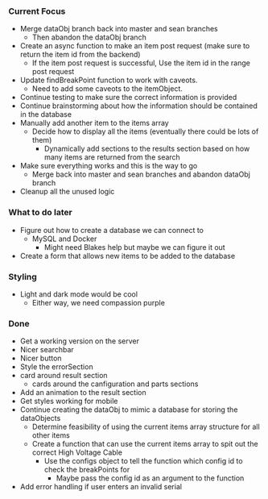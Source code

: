 ### Current Focus
* Merge dataObj branch back into master and sean branches
    * Then abandon the dataObj branch
* Create an async function to make an item post request (make sure to return the item id from the backend)
    * If the item post request is successful, Use the item id in the range post request
* Update findBreakPoint function to work with caveots.
    * Need to add some caveots to the itemObject.
* Continue testing to make sure the correct information is provided
* Continue brainstorming about how the information should be contained in the database
* Manually add another item to the items array
    * Decide how to display all the items (eventually there could be lots of them)
        * Dynamically add sections to the results section based on how many items are returned from the search
* Make sure everything works and this is the way to go
    * Merge back into master and sean branches and abandon dataObj branch
* Cleanup all the unused logic

### What to do later
* Figure out how to create a database we can connect to
    * MySQL and Docker
        * Might need Blakes help but maybe we can figure it out
* Create a form that allows new items to be added to the database

### Styling
* Light and dark mode would be cool
    * Either way, we need compassion purple

### Done
* Get a working version on the server
* Nicer searchbar
* Nicer button
* Style the errorSection
* card around result section
    * cards around the canfiguration and parts sections
* Add an animation to the result section
* Get styles working for mobile
* Continue creating the dataObj to mimic a database for storing the dataObjects
    * Determine feasibility of using the current items array structure for all other items
    * Create a function that can use the current items array to spit out the correct High Voltage Cable 
        * Use the configs object to tell the function which config id to check the breakPoints for
            * Maybe pass the config id as an argument to the function
* Add error handling if user enters an invalid serial
